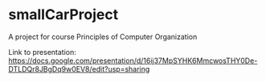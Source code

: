 # smallCarProject


A project for course Principles of Computer Organization


Link to presentation: https://docs.google.com/presentation/d/16ij37MpSYHK6MmcwosTHY0De-DTLDQr8JBgDq9w0EV8/edit?usp=sharing
